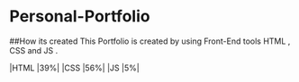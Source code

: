 # Personal-Portfolio

##How its created 
This Portfolio is created by using Front-End tools HTML , CSS and JS .

|HTML |39%|
|CSS  |56%|
|JS   |5%|
